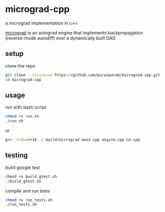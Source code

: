 # micrograd-cpp

a micrograd implementation in c++

[micrograd](https://github.com/karpathy/micrograd) is an autograd engine that implements backpropagation (reverse-mode autodiff) over a dynamically built DAG

## setup

clone the repo
```bash
git clone --recursive https://github.com/puravparab/micrograd-cpp.git
cd micrograd-cpp
```

## usage

run with bash script
```bash
chmod +x run.sh
./run.sh
```

or
```bash
g++ -std=c++14 -o build/micrograd main.cpp engine.cpp nn.cpp
```

## testing

build google test
```bash
chmod +x build_gtest.sh
./build_gtest.sh
```

compile and run tests
```bash
chmod +x run_tests.sh
./run_tests.sh
```